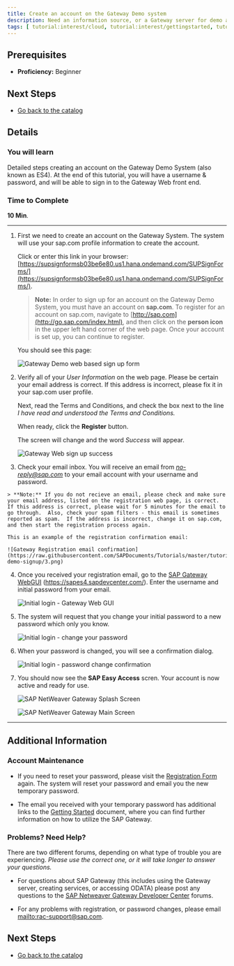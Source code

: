 ```yaml
---
title: Create an account on the Gateway Demo system
description: Need an information source, or a Gateway server for demo and tutorials?  Sign up for an account on our demo Gateway server (ES4).
tags: [ tutorial:interest/cloud, tutorial:interest/gettingstarted, tutorial:product/gateway, tutorial:technology/odata ]
---
```

## Prerequisites  
 - **Proficiency:** Beginner

## Next Steps
 - [Go back to the catalog](http://go.sap.com/developer/tutorials.html)

## Details
### You will learn 
Detailed steps creating an account on the Gateway Demo System (also known as ES4).  At the end of this tutorial, you will have a username & password, and will be able to sign in to the Gateway Web front end.

### Time to Complete
**10 Min**.

---

1.  First we need to create an account on the Gateway System.  The system will use your sap.com profile information to create the account.

    Click or enter this link in your browser: [https://supsignformsb03be6e80.us1.hana.ondemand.com/SUPSignForms/](https://supsignformsb03be6e80.us1.hana.ondemand.com/SUPSignForms/). 

    > **Note:** In order to sign up for an account on the Gateway Demo System, you must have an account on **sap.com**.  To register for an account on sap.com, navigate to [http://sap.com](http://go.sap.com/index.html), and then click on the **person icon** in the upper left hand corner of the web page. Once your account is set up, you can continue to register.
    
    You should see this page:
    
    ![Gateway Demo web based sign up form](https://raw.githubusercontent.com/SAPDocuments/Tutorials/master/tutorials/gateway-demo-signup/1.png)
   
2.  Verify all of your *User Information* on the web page.   Please be certain your email address is correct.  If this address is incorrect, please fix it in your sap.com user profile.

	 Next, read the Terms and Conditions, and check the box next to the line *I have read and understood the Terms and Conditions.*
	
	 When ready, click the **Register** button.
	
	 The screen will change and the word *Success* will appear. 
   
    ![Gateway Web sign up success](https://raw.githubusercontent.com/SAPDocuments/Tutorials/master/tutorials/gateway-demo-signup/2.png)
   

3. 	 Check your email inbox.  You will receive an email from *no-reply@sap.com* to your email account with your username and password. 
	
    > **Note:** If you do not recieve an email, please check and make sure your email address, listed on the registration web page, is correct.  If this address is correct, please wait for 5 minutes for the email to go through.  Also, check your spam filters - this email is sometimes reported as spam.  If the address is incorrect, change it on sap.com, and then start the registration process again.
    
    This is an example of the registration confirmation email:
   
	![Gateway Registration email confirmation](https://raw.githubusercontent.com/SAPDocuments/Tutorials/master/tutorials/gateway-demo-signup/3.png)
	
4.  Once you received your registration email, go to the [SAP Gateway WebGUI](https://sapes4.sapdevcenter.com/) (https://sapes4.sapdevcenter.com/).  Enter the username and initial password from your email.

    ![Initial login - Gateway Web GUI](https://raw.githubusercontent.com/SAPDocuments/Tutorials/master/tutorials/gateway-demo-signup/4.png)

5.  The system will request that you change your initial password to a new password which only you know.

	 ![Initial login - change your password](https://raw.githubusercontent.com/SAPDocuments/Tutorials/master/tutorials/gateway-demo-signup/5.png)

6.  When your password is changed, you will see a confirmation dialog.

	 ![Initial login - password change confirmation](https://raw.githubusercontent.com/SAPDocuments/Tutorials/master/tutorials/gateway-demo-signup/6.png)

7.  You should now see the **SAP Easy Access** scren.  Your account is now active and ready for use.

	 ![SAP NetWeaver Gateway Splash Screen](https://raw.githubusercontent.com/SAPDocuments/Tutorials/master/tutorials/gateway-demo-signup/7.png)

	 ![SAP NetWeaver Gateway Main Screen](https://raw.githubusercontent.com/SAPDocuments/Tutorials/master/tutorials/gateway-demo-signup/8.png)

---

## Additional Information

### Account Maintenance

- If you need to reset your password, please visit the [Registration Form](https://supsignformsb03be6e80.us1.hana.ondemand.com/SUPSignForms/) again.  The system will reset your password and email you the new temporary password.
 
- The email you received with your temporary password has additional links to the [Getting Started]() document, where you can find further information on how to utilize the SAP Gateway.


### Problems?  Need Help?
There are two different forums, depending on what type of trouble you are experiencing.  *Please use the correct one, or it will take longer to answer your questions.*

- For questions about SAP Gateway (this includes using the Gateway server, creating services, or accessing ODATA) please post any questions to the [SAP Netweaver Gateway Developer Center](http://scn.sap.com/community/developer-center/netweaver-gateway) forums.  

- For any problems with registration, or password changes, please email <mailto:rac-support@sap.com>.



## Next Steps
 - [Go back to the catalog](http://go.sap.com/developer/tutorials.html)
